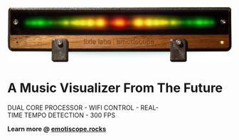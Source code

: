 ![EMOTISCOPE](https://raw.githubusercontent.com/connornishijima/connornishijima.github.io/main/img/emotiscope_glow.png)

# A Music Visualizer From The Future
DUAL&nbsp;CORE&nbsp;PROCESSOR - WIFI&nbsp;CONTROL - REAL-TIME&nbsp;TEMPO&nbsp;DETECTION - 300&nbsp;FPS

**Learn more @ [emotiscope.rocks](https://emotiscope.rocks/)**